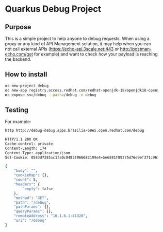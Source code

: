# Quarkus Debug Project

## Purpose

This is a simple project to help anyone to debug requests. When using a proxy or any kind of API Management solution, it may help when you can not call external APIs (https://echo-api.3scale.net:443 or http://postman-echo.com/get for example) and want to check how your payload is reaching the backend.

## How to install

```bash
oc new-project debug
oc new-app registry.access.redhat.com/redhat-openjdk-18/openjdk18-openshift~https://github.com/luszczynski/quarkus-debug.git --name=debug -n debug
oc expose svc/debug --path=/debug -n debug
```

## Testing

For example:

```bash
http http://debug-debug.apps.brasilia-69e5.open.redhat.com/debug

HTTP/1.1 200 OK
Cache-control: private
Content-Length: 174
Content-Type: application/json
Set-Cookie: 0583d7385ac1fa0c0483f966682199e4=be6881f09275d76e9ef371c961254aab; path=/; HttpOnly

{
    "body": "",
    "cookieMap": {},
    "count": 5,
    "headers": {
        "empty": false
    },
    "method": "GET",
    "path": "/debug",
    "pathParams": {},
    "queryParams": {},
    "remoteAddress": "10.1.6.1:41328",
    "uri": "/debug"
}
```